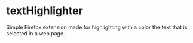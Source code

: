 # textHighlighter
Simple Firefox extension made for highlighting with a color the text that is selected in a web page. 
